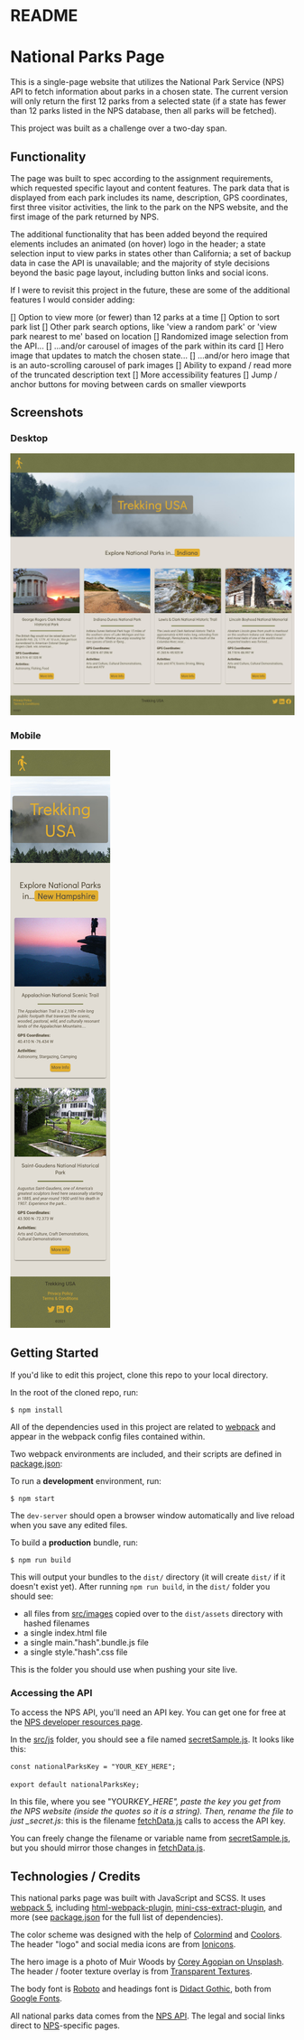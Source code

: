 # README

# National Parks Page

This is a single-page website that utilizes the National Park Service (NPS) API to fetch information about parks in a chosen state. The current version will only return the first 12 parks from a selected state (if a state has fewer than 12 parks listed in the NPS database, then all parks will be fetched).

This project was built as a challenge over a two-day span.

## Functionality

The page was built to spec according to the assignment requirements, which requested specific layout and content features. The park data that is displayed from each park includes its name, description, GPS coordinates, first three visitor activities, the link to the park on the NPS website, and the first image of the park returned by NPS.

The additional functionality that has been added beyond the required elements includes an animated (on hover) logo in the header; a state selection input to view parks in states other than California; a set of backup data in case the API is unavailable; and the majority of style decisions beyond the basic page layout, including button links and social icons.

If I were to revisit this project in the future, these are some of the additional features I would consider adding:

[] Option to view more (or fewer) than 12 parks at a time
[] Option to sort park list
[] Other park search options, like 'view a random park' or 'view park nearest to me' based on location
[] Randomized image selection from the API...
[] ...and/or carousel of images of the park within its card
[] Hero image that updates to match the chosen state...
[] ...and/or hero image that is an auto-scrolling carousel of park images
[] Ability to expand / read more of the truncated description text
[] More accessibility features
[] Jump / anchor buttons for moving between cards on smaller viewports

## Screenshots

### Desktop

![Desktop view screenshot](/screenshots/national_parks_desktop.jpg)

### Mobile

![Mobile view screenshot](/screenshots/national_parks_mobile.jpg)

## Getting Started

If you'd like to edit this project, clone this repo to your local directory.

In the root of the cloned repo, run:

```
$ npm install
```

All of the dependencies used in this project are related to [webpack](https://github.com/webpack/webpack) and appear in the webpack config files contained within.

Two webpack environments are included, and their scripts are defined in [package.json](package.json):

To run a **development** environment, run:

```
$ npm start
```

The `dev-server` should open a browser window automatically and live reload when you save any edited files.

To build a **production** bundle, run:

```
$ npm run build
```

This will output your bundles to the `dist/` directory (it will create `dist/` if it doesn't exist yet). After running `npm run build`, in the `dist/` folder you should see:

- all files from [src/images](src/images) copied over to the `dist/assets` directory with hashed filenames
- a single index.html file
- a single main."hash".bundle.js file
- a single style."hash".css file

This is the folder you should use when pushing your site live.

### Accessing the API

To access the NPS API, you'll need an API key. You can get one for free at the [NPS developer resources page](https://www.nps.gov/subjects/developer/get-started.htm).

In the [src/js](src/js) folder, you should see a file named [secretSample.js](secretSample.js). It looks like this:

```
const nationalParksKey = "YOUR_KEY_HERE";

export default nationalParksKey;
```

In this file, where you see "YOUR*KEY_HERE", paste the key you get from the NPS website (inside the quotes so it is a string). Then, rename the file to just \_secret.js*: this is the filename [fetchData.js](src/js/fetchData.js) calls to access the API key.

You can freely change the filename or variable name from [secretSample.js](secretSample.js), but you should mirror those changes in [fetchData.js](src/js/fetchData.js).

## Technologies / Credits

This national parks page was built with JavaScript and SCSS. It uses [webpack 5](https://webpack.js.org/), including [html-webpack-plugin](https://github.com/jantimon/html-webpack-plugin), [mini-css-extract-plugin](https://github.com/webpack-contrib/mini-css-extract-plugin), and more (see [package.json](package.json) for the full list of dependencies).

The color scheme was designed with the help of [Colormind](http://colormind.io/) and [Coolors](https://coolors.co/). The header "logo" and social media icons are from [Ionicons](https://ionic.io/ionicons).

The hero image is a photo of Muir Woods by [Corey Agopian on Unsplash](https://unsplash.com/photos/XGOzlCNeP1I). The header / footer texture overlay is from [Transparent Textures](https://www.transparenttextures.com/).

The body font is [Roboto](https://fonts.google.com/specimen/Roboto) and headings font is [Didact Gothic](https://fonts.google.com/specimen/Didact+Gothic), both from [Google Fonts](https://fonts.google.com/).

All national parks data comes from the [NPS API](https://www.nps.gov/subjects/developer/api-documentation.htm). The legal and social links direct to [NPS](https://www.nps.gov/)-specific pages.
